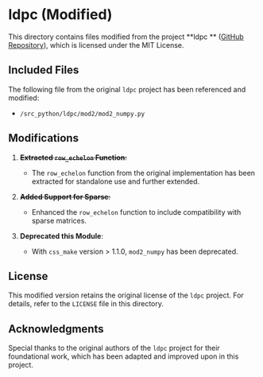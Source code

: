 # ldpc (Modified)

This directory contains files modified from the project **ldpc
** ([GitHub Repository](https://github.com/quantumgizmos/ldpc)), which is licensed under the MIT License.

## Included Files

The following file from the original `ldpc` project has been referenced and modified:

- `/src_python/ldpc/mod2/mod2_numpy.py`

## Modifications

1. ~~**Extracted `row_echelon` Function**:~~
    - The `row_echelon` function from the original implementation has been extracted for standalone use and further
      extended.

2. ~~**Added Support for Sparse**:~~
    - Enhanced the `row_echelon` function to include compatibility with sparse matrices.

3. **Deprecated this Module**:
    - With `css_make` version > 1.1.0, `mod2_numpy` has been deprecated.

## License

This modified version retains the original license of the `ldpc` project. For details, refer to the `LICENSE` file in
this directory.

## Acknowledgments

Special thanks to the original authors of the `ldpc` project for their foundational work, which has been adapted and
improved upon in this project.
